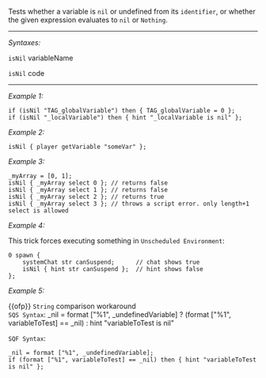 Tests whether a variable is `nil` or undefined from its `identifier`, or whether the given expression evaluates to `nil` or `Nothing`.


---
*Syntaxes:*

`isNil` variableName

`isNil` code

---
*Example 1:*

```sqf
if (isNil "TAG_globalVariable") then { TAG_globalVariable = 0 };
if (isNil "_localVariable") then { hint "_localVariable is nil" };
```

*Example 2:*

```sqf
isNil { player getVariable "someVar" };
```

*Example 3:*

```sqf
_myArray = [0, 1];
isNil { _myArray select 0 }; // returns false
isNil { _myArray select 1 }; // returns false
isNil { _myArray select 2 }; // returns true
isNil { _myArray select 3 }; // throws a script error. only length+1 select is allowed
```

*Example 4:*

This trick forces executing something in `Unscheduled Environment`:

```sqf
0 spawn {
	systemChat str canSuspend;		// chat shows true
	isNil { hint str canSuspend };	// hint shows false
};
```

*Example 5:*

{{ofp}} `String` comparison workaround<br>
`SQS Syntax`:
<sqs>
_nil = format ["%1", _undefinedVariable]
? (format ["%1", variableToTest] == _nil) : hint "variableToTest is nil"
</sqs>

`SQF Syntax`:

```sqf
_nil = format ["%1", _undefinedVariable];
if (format ["%1", variableToTest] == _nil) then { hint "variableToTest is nil" };
```